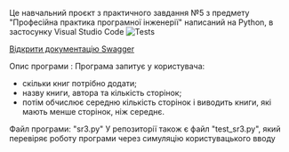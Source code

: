 Це навчальний проєкт з практичного завдання №5 з предмету "Професійна практика програмної інженерії" написаний на Python, в застосунку Visual Studio Code
![Tests](https://github.com/UnluckyCatMeow/PPPI2/actions/workflows/ci-cd.yml/badge.svg?branch=feature/test-task)

[Відкрити документацію Swagger](https://petstore.swagger.io/?url=https://raw.githubusercontent.com/UnluckyCatMeow/PPPI2/feature/test-task/docs/api/swagger.yaml)
 
Опис програми :
Програма запитує у користувача:
- скільки книг потрібно додати;
- назву книги, автора та кількість сторінок;
- потім обчислює середню кількість сторінок і виводить книги, які мають менше сторінок, ніж середнє.

Файл програми: "sr3.py"
У репозиторії також є файл "test_sr3.py", який перевіряє роботу програми через симуляцію користувацького вводу
